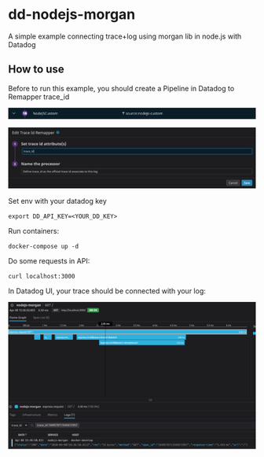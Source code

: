 # dd-nodejs-morgan
A simple example connecting trace+log using morgan lib in node.js with Datadog

## How to use

Before to run this example, you should create a Pipeline in Datadog to Remapper trace_id

![alt](images/pipeline.png)

![alt](images/remapper_trace_id.png)

Set env with your datadog key

    export DD_API_KEY=<YOUR_DD_KEY>

Run containers:

    docker-compose up -d

Do some requests in API:

    curl localhost:3000

In Datadog UI, your trace should be connected with your log:

![alt](images/traces_and_logs.png)


